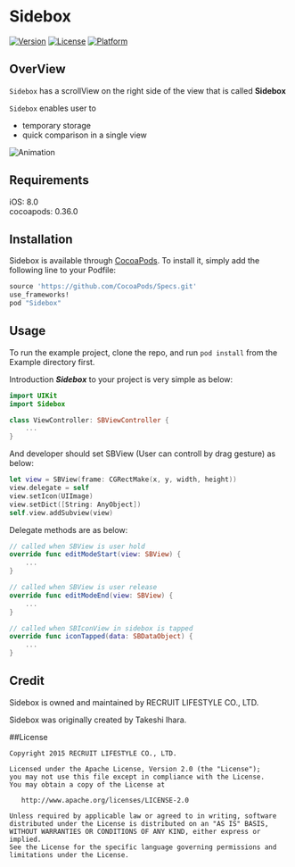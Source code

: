 # Sidebox

[![Version](https://img.shields.io/cocoapods/v/Sidebox.svg?style=flat)](http://cocoapods.org/pods/Sidebox)
[![License](https://img.shields.io/cocoapods/l/Sidebox.svg?style=flat)](http://cocoapods.org/pods/Sidebox)
[![Platform](https://img.shields.io/cocoapods/p/Sidebox.svg?style=flat)](http://cocoapods.org/pods/Sidebox)

## OverView

`Sidebox` has a scrollView on the right side of the view that is called **Sidebox**

`Sidebox` enables user to
* temporary storage
* quick comparison
in a single view

![Animation](https://github.com/recruit-lifestyle/Sidebox/wiki/images/animation.gif)  

## Requirements

iOS: 8.0  
cocoapods: 0.36.0

## Installation

Sidebox is available through [CocoaPods](http://cocoapods.org). To install
it, simply add the following line to your Podfile:

```ruby
source 'https://github.com/CocoaPods/Specs.git'
use_frameworks!
pod "Sidebox"
```

## Usage

To run the example project, clone the repo, and run `pod install` from the Example directory first.

Introduction ***Sidebox*** to your project is very simple as below:
```swift
import UIKit
import Sidebox

class ViewController: SBViewController {
	...
}
```

And developer should set SBView (User can controll by drag gesture) as below:
```swift
let view = SBView(frame: CGRectMake(x, y, width, height))
view.delegate = self
view.setIcon(UIImage)
view.setDict([String: AnyObject])
self.view.addSubview(view)
```

Delegate methods are as below:
```swift
// called when SBView is user hold
override func editModeStart(view: SBView) {
	...
}

// called when SBView is user release
override func editModeEnd(view: SBView) {
	...
}

// called when SBIconView in sidebox is tapped
override func iconTapped(data: SBDataObject) {
	...
}
```

## Credit

Sidebox is owned and maintained by RECRUIT LIFESTYLE CO., LTD.

Sidebox was originally created by Takeshi Ihara.

##License

    Copyright 2015 RECRUIT LIFESTYLE CO., LTD.

    Licensed under the Apache License, Version 2.0 (the "License");
    you may not use this file except in compliance with the License.
    You may obtain a copy of the License at

       http://www.apache.org/licenses/LICENSE-2.0

    Unless required by applicable law or agreed to in writing, software
    distributed under the License is distributed on an "AS IS" BASIS,
    WITHOUT WARRANTIES OR CONDITIONS OF ANY KIND, either express or implied.
    See the License for the specific language governing permissions and
    limitations under the License.


  
